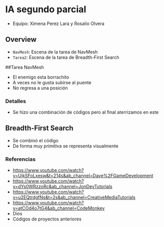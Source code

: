 # IA segundo parcial
- Equipo: Ximena Perez Lara y Rosalío Olvera


##  Overview

- `NavMesh`: Escena de la tarea de NavMesh
- `Tarea2`: Escena de la tarea de Breadth-First Search

##Tarea NavMesh
- El enemigo esta borrachito
- A veces no le gusta subirse al puente
- No regresa a una posición
### Detalles 
- Se hizo una combinación de códigos pero al final aterrizamos en este
## Breadth-First Search
- Se combinó el código
- De forma muy primitiva se representa visualmente
### Referencias

- https://www.youtube.com/watch?v=UjkSFoLxesw&t=214s&ab_channel=Dave%2FGameDevelopment
- https://www.youtube.com/watch?v=dYs0WRzzoRc&ab_channel=JonDevTutorials
- https://www.youtube.com/watch?v=u2EQtrdgfNs&t=2s&ab_channel=CreativeMediaTutorials
- https://www.youtube.com/watch?v=atCOd4o7tG4&ab_channel=CodeMonkey
- Dios 
- Códigos de proyectos anteriores 

